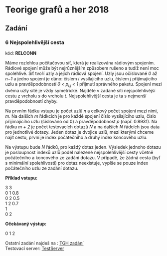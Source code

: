 # Teorige grafů a her 2018

## Zadání
### 6 Nejspolehlivější cesta
kód: **RELCONN**

Máme rozlehlou počítačovou síť, která je realizována rádiovým spojením. Rádiové spojení může být nejrůznějším
způsobem rušeno a tudíž není moc spolehlivé. Síť tvoří uzly a jejich rádiová spojení. Uzly jsou očíslované *0* až *n−1*
a jedno spojení je dáno: číslem *i* vysílajícího uzlu, číslem *j* přijímajícího uzlu a pravděpodobností *0 < p<sub>i,j</sub> < 1*
přijmutí správného paketu. Spojení mezi dvěma uzly sítě je vždy symetrické. Najděte v zadané síti nejspolehlivější
cestu z vrcholu *s* do vrcholu *t*. Nejspolehlivější cesta je ta s nejmenší pravděpodobností chyby. 
  
Na prvním řádku vstupu je počet uzlů *n* a celkový počet spojení mezi nimi, *m*. Na dalších *m* řádkcích je pro
každé spojení číslo vysílajícího uzlu, číslo přijímajícího uzlu (číslováno od 0) a pravděpodobnost *p* (např. 0.8931).
Na řádku *m + 2* je počet testovacích dotazů *N* a na dalších *N* řádcích jsou data pro jednotlivé dotazy. Jeden
dotaz je dvojice uzlů, mezi kterými chceme najít cestu, první je index počátečního a druhý index koncového
uzlu.  
  
Na výstupu bude *N* řádků, pro každý dotaz jeden. Výsledek jednoho dotazu je posloupnost indexů uzlů podél
nalezené nejspolehlivější cesty včetně počátečního a koncového ze zadání dotazu. V případě, že žádná cesta (byť
s minimální spolehlivostí) pro dotaz neexistuje, vypíše se pouze index počátečního uzlu ze zadání dotazu.  

**Příklad vstupu:**  
  
3 3  
0 1 0.8  
0 2 0.5  
1 2 0.7  
1  
0 2  
  
**Očekávaný výstup:**  
  
0 1 2  
  
Ostatní zadání najdeš na : [TGH zadání](http://atrey.karlin.mff.cuni.cz/~morf/vyuka/tgh/tgh_prace.pdf "TGH zadání")  
Testovací server: [TestServer](https://tgh.nti.tul.cz/ "Testovací server")

